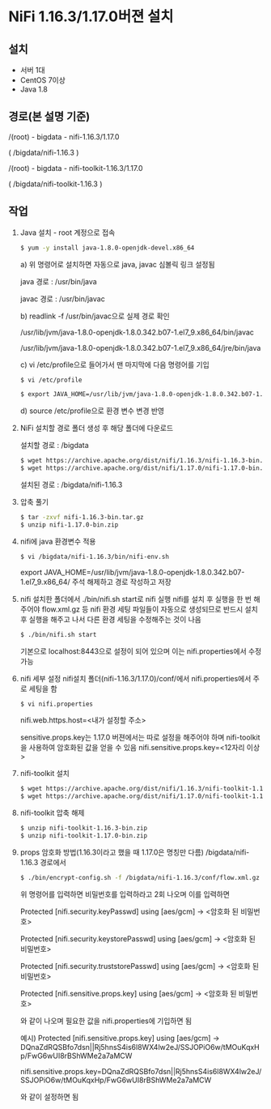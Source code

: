 # NiFi 1.16.3/1.17.0버젼 설치

## 설치 
- 서버 1대
- CentOS 7이상
- Java 1.8


## 경로(본 설명 기준)
/(root)  -  bigdata  -  nifi-1.16.3/1.17.0

( /bigdata/nifi-1.16.3 )
                     
/(root)  -  bigdata  -  nifi-toolkit-1.16.3/1.17.0

( /bigdata/nifi-toolkit-1.16.3 )


## 작업
1. Java 설치 - root 계정으로 접속
	```bash
	$ yum -y install java-1.8.0-openjdk-devel.x86_64
	```
	
  
 	 a) 위 명령어로 설치하면 자동으로 java, javac 심볼릭 링크 설정됨
	 
  	java 경로 : /usr/bin/java
	
	javac 경로 : /usr/bin/javac
  
 	 b) readlink -f /usr/bin/javac으로 실제 경로 확인
	 
 	 /usr/lib/jvm/java-1.8.0-openjdk-1.8.0.342.b07-1.el7_9.x86_64/bin/javac
	 
	  /usr/lib/jvm/java-1.8.0-openjdk-1.8.0.342.b07-1.el7_9.x86_64/jre/bin/java
  
	  c) vi /etc/profile으로 들어가서 맨 마지막에 다음 명령어를 기입
  
  	```bash
	$ vi /etc/profile
	```
  
  
 	 ```bash
	$ export JAVA_HOME=/usr/lib/jvm/java-1.8.0-openjdk-1.8.0.342.b07-1.el7_9.x86_64/
	 ```



	  d) source /etc/profile으로 환경 변수 변경 반영
  
  


2. NiFi 설치할 경로 폴더 생성 후 해당 폴더에 다운로드

  	설치할 경로 : /bigdata
  
	```bash
	$ wget https://archive.apache.org/dist/nifi/1.16.3/nifi-1.16.3-bin.tar.gz  
	$ wget https://archive.apache.org/dist/nifi/1.17.0/nifi-1.17.0-bin.zip
	```
	
  	설치된 경로 : /bigdata/nifi-1.16.3
  


3. 압축 풀기
	```bash
	$ tar -zxvf nifi-1.16.3-bin.tar.gz 
	$ unzip nifi-1.17.0-bin.zip
	```
  


4. nifi에 java 환경변수 적용
 	```bash
	$ vi /bigdata/nifi-1.16.3/bin/nifi-env.sh
	```
	 export JAVA_HOME=/usr/lib/jvm/java-1.8.0-openjdk-1.8.0.342.b07-1.el7_9.x86_64/
	 주석 해제하고 경로 작성하고 저장
 


5. nifi 설치한 폴더에서 ./bin/nifi.sh start로 nifi 실행
 	  nifi를 설치 후 실행을 한 번 해주어야 flow.xml.gz 등 nifi 환경 세팅 파일들이 자동으로 생성되므로
  	 반드시 설치 후 실행을 해주고 나서 다른 환경 세팅을 수정해주는 것이 나음
	 
 	```bash
	$ ./bin/nifi.sh start
	```
	
	기본으로 localhost:8443으로 설정이 되어 있으며 이는 nifi.properties에서 수정 가능
	

6. nifi 세부 설정
 	  nifi설치 폴더(nifi-1.16.3/1.17.0)/conf/에서 nifi.properties에서 주로 세팅을 함
  	
	 
 	```bash
	$ vi nifi.properties
	```
	
	nifi.web.https.host=<내가 설정할 주소>
	
	sensitive.props.key는 1.17.0 버젼에서는 따로 설정을 해주어야 하며 nifi-toolkit을 사용하여 암호화된 값을 얻을 수 있음
	nifi.sensitive.props.key=<12자리 이상>
	
	
7. nifi-toolkit 설치
	 
 	```bash
	$ wget https://archive.apache.org/dist/nifi/1.16.3/nifi-toolkit-1.16.3-bin.zip
	$ wget https://archive.apache.org/dist/nifi/1.17.0/nifi-toolkit-1.17.0-bin.zip
	```	
 
8. nifi-toolkit 압축 해제
	 
 	```bash
	$ unzip nifi-toolkit-1.16.3-bin.zip
	$ unzip nifi-toolkit-1.17.0-bin.zip
	```
	
	
9. props 암호화 방법(1.16.3이라고 했을 때 1.17.0은 명칭만 다름)
	/bigdata/nifi-1.16.3 경로에서
	
	 
 	```bash
	$ ./bin/encrypt-config.sh -f /bigdata/nifi-1.16.3/conf/flow.xml.gz -n /bigdata/nifi-1.16.3/conf/nifi.properties
	```	
	
	위 명령어를 입력하면 비밀번호를 입력하라고 2회 나오며 이를 입력하면
	
	Protected [nifi.security.keyPasswd] using [aes/gcm] -> <암호화 된 비밀번호>

	Protected [nifi.security.keystorePasswd] using [aes/gcm] -> <암호화 된 비밀번호>

	Protected [nifi.security.truststorePasswd] using [aes/gcm] -> <암호화 된 비밀번호>

	Protected [nifi.sensitive.props.key] using [aes/gcm] -> <암호화 된 비밀번호>
	
	와 같이 나오며 필요한 값을 nifi.properties에 기입하면 됨
	
	예시)
	Protected [nifi.sensitive.props.key] using [aes/gcm] -> DQnaZdRQSBfo7dsn||Rj5hnsS4is6l8WX4lw2eJ/SSJOPiO6w/tMOuKqxHp/FwG6wUI8rBShWMe2a7aMCW
	
	nifi.sensitive.props.key=DQnaZdRQSBfo7dsn||Rj5hnsS4is6l8WX4lw2eJ/SSJOPiO6w/tMOuKqxHp/FwG6wUI8rBShWMe2a7aMCW
	
	와 같이 설정하면 됨
	
	
